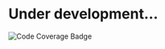 # Under development...
![Code Coverage Badge](https://img.shields.io/badge/coverage-100%-success?style=flat-square&logo=jest&logoColor=white)
